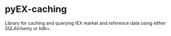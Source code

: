 # pyEX-caching
Library for caching and querying IEX market and reference data using either SQLAlchemy or kdb+.


